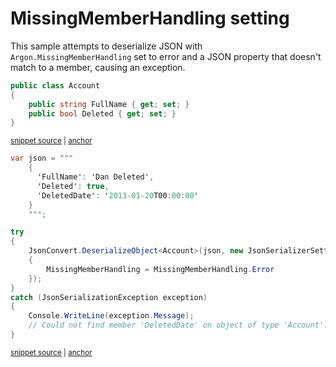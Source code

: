 # MissingMemberHandling setting

This sample attempts to deserialize JSON with `Argon.MissingMemberHandling` set to error and a JSON property that doesn't match to a member, causing an exception.

<!-- snippet: DeserializeMissingMemberHandlingTypes -->
<a id='snippet-DeserializeMissingMemberHandlingTypes'></a>
```cs
public class Account
{
    public string FullName { get; set; }
    public bool Deleted { get; set; }
}
```
<sup><a href='/src/ArgonTests/Documentation/Samples/Serializer/DeserializeMissingMemberHandling.cs#L7-L15' title='Snippet source file'>snippet source</a> | <a href='#snippet-DeserializeMissingMemberHandlingTypes' title='Start of snippet'>anchor</a></sup>
<!-- endSnippet -->

<!-- snippet: DeserializeMissingMemberHandlingUsage -->
<a id='snippet-DeserializeMissingMemberHandlingUsage'></a>
```cs
var json = """
    {
      'FullName': 'Dan Deleted',
      'Deleted': true,
      'DeletedDate': '2013-01-20T00:00:00'
    }
    """;

try
{
    JsonConvert.DeserializeObject<Account>(json, new JsonSerializerSettings
    {
        MissingMemberHandling = MissingMemberHandling.Error
    });
}
catch (JsonSerializationException exception)
{
    Console.WriteLine(exception.Message);
    // Could not find member 'DeletedDate' on object of type 'Account'. Path 'DeletedDate', line 4, position 23.
}
```
<sup><a href='/src/ArgonTests/Documentation/Samples/Serializer/DeserializeMissingMemberHandling.cs#L20-L43' title='Snippet source file'>snippet source</a> | <a href='#snippet-DeserializeMissingMemberHandlingUsage' title='Start of snippet'>anchor</a></sup>
<!-- endSnippet -->
